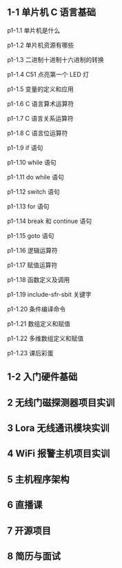 ## 1-1 单片机 C 语言基础

p1-1.1 单片机是什么

p1-1.2 单片机资源有哪些

p1-1.3 二进制十进制十六进制的转换

p1-1.4 C51 点亮第一个 LED 灯

p1-1.5 变量的定义和应用

p1-1.6 C 语言算术运算符

p1-1.7 C 语言关系运算符

p1-1.8 C 语言位运算符

p1-1.9 if 语句

p1-1.10 while 语句

p1-1.11 do while 语句

p1-1.12 switch 语句

p1-1.13 for 语句

p1-1.14 break 和 continue 语句

p1-1.15 goto 语句

p1-1.16 逻辑运算符

p1-1.17 赋值运算符

p1-1.18 函数定义及调用

p1-1.19 include-sfr-sbit 关键字

p1-1.20 条件编译命令

p1-1.21 数组定义和赋值

p1-1.22 多维数组定义和赋值

p1-1.23 课后彩蛋

## 1-2 入门硬件基础

## 2 无线门磁探测器项目实训

## 3 Lora 无线通讯模块实训

## 4 WiFi 报警主机项目实训

## 5 主机程序架构

## 6 直播课

## 7 开源项目

## 8 简历与面试
